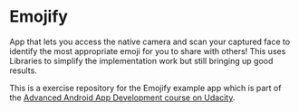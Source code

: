 # Emojify
App that lets you access the native camera and scan your captured face to identify the most appropriate emoji for you to share with others! This uses Libraries to simplify the implementation work but still bringing up good results.

This is a exercise repository for the Emojify example app which is part of the [Advanced Android App Development course on Udacity](https://eu.udacity.com/course/advanced-android-app-development--ud855).
